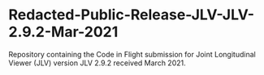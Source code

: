 # Redacted-Public-Release-JLV-JLV-2.9.2-Mar-2021
Repository containing the Code in Flight submission for Joint Longitudinal Viewer (JLV) version JLV 2.9.2 received March 2021.
